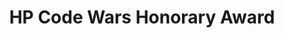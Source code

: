 ---
title: HP Code Wars Honorary Award
type: [Award, Hackathon]
image: /assets/certificates/hp-code-wars-honorary-award.png
layout: certificate
---